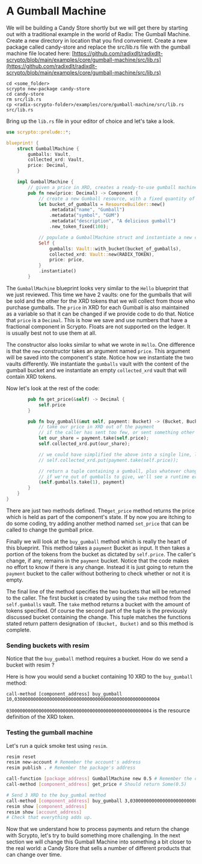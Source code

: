 # A Gumball Machine

We will be building a Candy Store shortly but we will get there by starting out with a traditional example in the world of Radix: The Gumball Machine. Create a new directory in location that you find convenient. Create a new package called candy-store and replace the src/lib.rs file with the gumball machine file located here: [https://github.com/radixdlt/radixdlt-scrypto/blob/main/examples/core/gumball-machine/src/lib.rs](https://github.com/radixdlt/radixdlt-scrypto/blob/main/examples/core/gumball-machine/src/lib.rs)

```
cd <some_folder>
scrypto new-package candy-store
cd candy-store
rm src/lib.rs
cp <radix-scrypto-folder>/examples/core/gumball-machine/src/lib.rs src/lib.rs
```

Bring up the `lib.rs` file in your editor of choice and let's take a look.

```rust
use scrypto::prelude::*;

blueprint! {
    struct GumballMachine {
        gumballs: Vault,
        collected_xrd: Vault,
        price: Decimal,
    }

    impl GumballMachine {
        // given a price in XRD, creates a ready-to-use gumball machine
        pub fn new(price: Decimal) -> Component {
            // create a new Gumball resource, with a fixed quantity of 100
            let bucket_of_gumballs = ResourceBuilder::new()
                .metadata("name", "Gumball")
                .metadata("symbol", "GUM")
                .metadata("description", "A delicious gumball")
                .new_token_fixed(100);

            // populate a GumballMachine struct and instantiate a new component
            Self {
                gumballs: Vault::with_bucket(bucket_of_gumballs),
                collected_xrd: Vault::new(RADIX_TOKEN),
                price: price,
            }
            .instantiate()
        }
```

The `GumballMachine` blueprint looks very similar to the `Hello` blueprint that we just reviewed. This time we have 2 vaults: one for the gumballs that will be sold and the other for the XRD tokens that we will collect from those who purchase gumballs. The `price` in XRD for each Gumball is also maintained as a variable so that it can be changed if we provide code to do that. Notice that `price` is a `Decimal`. This is how we save and use numbers that have a fractional component in Scrypto. Floats are not supported on the ledger. It is usually best not to use them at all.

The constructor also looks similar to what we wrote in `Hello`. One difference is that the `new` constructor takes an argument named `price`. This argument will be saved into the component's state. Notice how we instantiate the two vaults differently. We instantiate the `gumballs` vault with the content of the gumball bucket and we instantiate an empty `collected_xrd` vault that will contain XRD tokens.

Now let's look at the rest of the code:

```rust
        pub fn get_price(&self) -> Decimal {
            self.price
        }

        pub fn buy_gumball(&mut self, payment: Bucket) -> (Bucket, Bucket) {
            // take our price in XRD out of the payment
            // if the caller has sent too few, or sent something other than XRD, they'll get a runtime error
            let our_share = payment.take(self.price);
            self.collected_xrd.put(our_share);

            // we could have simplified the above into a single line, like so:
            // self.collected_xrd.put(payment.take(self.price));

            // return a tuple containing a gumball, plus whatever change is left on the input payment (if any)
            // if we're out of gumballs to give, we'll see a runtime error when we try to grab one
            (self.gumballs.take(1), payment)
        }
    }
}
```

There are just two methods defined. The`get_price` method returns the price which is held as part of the component's state. If by now you are itching to do some coding, try adding another method named `set_price` that can be called to change the gumball price.

Finally we will look at the `buy_gumball` method which is really the heart of this blueprint. This method takes a `payment` Bucket as input. It then takes a portion of the tokens from the bucket as dictated by `self.price`. The caller's change, if any, remains in the `payment` bucket. Notice that the code makes no effort to know if there is any change. Instead it is just going to return the `payment` bucket to the caller without bothering to check whether or not it is empty.

The final line of the method specifies the two buckets that will be returned to the caller. The first bucket is created by using the `take` method from the `self.gumballs` vault. The `take` method returns a bucket with the amount of tokens specified. Of course the second part of the tuple is the previously discussed bucket containing the change. This tuple matches the functions stated return pattern designation of `(Bucket, Bucket)` and so this method is complete.

### Sending buckets with resim

Notice that the `buy_gumball` method requires a bucket. How do we send a bucket with resim ?

Here is how you would send a bucket containing 10 XRD to the `buy_gumball` method:

```
call-method [component_address] buy_gumball 10,030000000000000000000000000000000000000000000000000004
```

`030000000000000000000000000000000000000000000000000004` is the resource definition of the XRD token.

### Testing the gumball machine

Let's run a quick smoke test using `resim`.

```bash
resim reset
resim new-account # Remember the account's address
resim publish . # Remember the package's address

call-function [package_address] GumballMachine new 0.5 # Remember the component's address
call-method [component_address] get_price # Should return Some(0.5)

# Send 3 XRD to the buy_gumbal method
call-method [component_address] buy_gumball 3,030000000000000000000000000000000000000000000000000004
resim show [component_address]
resim show [account_address]
# Check that everything adds up.
```

Now that we understand how to process payments and return the change with Scrypto, let's try to build something more challenging. In the next section we will change this Gumball Machine into something a bit closer to the real world: a Candy Store that sells a number of different products that can change over time.
